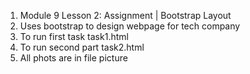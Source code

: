1. Module 9 Lesson 2: Assignment | Bootstrap Layout
2. Uses bootstrap to design webpage for tech company
3. To run first task task1.html
4. To run second part task2.html
5. All phots are in file picture
